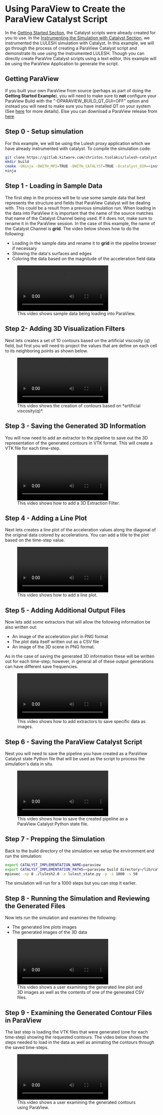 # Using ParaView to Create the ParaView Catalyst Script

In the [Getting Started Section](getting-started), the Catalyst scripts were already created for you to use.  In the [Instrumenting the Simulation with Catalyst Section](instrumenting-simulations-with-catalyst), we instrumented the LULESH simulation with Catalyst. In this example, we will go through the process of creating a ParaView Catalyst script and demonstrate its use using the instrumented LULESH. Though you can directly create ParaVire Catalyst scripts using a text editor, this example will be using the ParaView Application to generate the script.

## Getting ParaView

If you built your own ParaView from source (perhaps as part of doing the __Getting Started Example__), you will need to make sure to **not** configure your ParaView Build with the "-DPARAVIEW_BUILD_QT_GUI=OFF" option and instead you will need to make sure you have installed QT on your system (See [here](https://gitlab.kitware.com/paraview/paraview/-/blob/master/Documentation/dev/build.md) for more details).  Else you can download a ParaView release from [here](https://www.paraview.org/download/)

## Step 0 - Setup simulation
For this example, we will be using the Lulesh proxy application which we have already instrumented with catalyst.
To compile the simulation code:

```bash
git clone https://gitlab.kitware.com/christos.tsolakis/lulesh-catalyst.git
mkdir build
cmake -GNinja -DWITH_MPI=TRUE -DWITH_CATALYST=TRUE -Dcatalyst_DIR=<installation path of catalyst>/lib/cmake/catalyst-2.0
ninja
```



## Step 1 - Loading in Sample Data
The first step in the process will be to use some sample data that best represents the structure and fields that ParaView Catalyst will be dealing with.  This could be a result from a previous simulation run.  When loading in the data into ParaView it is important that the name of the source matches that name of the Catalyst Channel being used.  If it does not, make sure to rename it in the ParaView session.  In the case of this example, the name of the Catalyst Channel is **grid**.  The video below shows how to do the following:

 * Loading in the sample data and rename it to **grid** in the pipeline browser if necessary
 * Showing the data's surfaces and edges
 * Coloring the data based on the magnitude of the acceleration field data

<figure>
    <video controls>
        <source src="/assets/images/guide/concepts/paraview1.mp4" alt="Loading Data Video">
    </video>
    <figcaption>This video shows sample data being loading into ParaView.</figcaption>
</figure>

## Step 2- Adding 3D Visualization Filters
Next lets creates a set of 10 contours based on the artificial viscosity (*q*) field, but first you will need to project the values that are define on each cell to its neighboring points as shown below.

<figure>
    <video controls>
        <source src="/assets/images/guide/concepts/paraview2.mp4" alt="Countours Data Video">
    </video>
    <figcaption>This video shows the creation of contours based on *artificial viscosity(q)*.</figcaption>
</figure>

## Step 3 - Saving the Generated 3D Information
You will now need to add an extractor to the pipeline to save out the 3D representation of the generated contours in VTK format.  This will create a VTK file for each time-step.

<figure>
    <video controls>
        <source src="/assets/images/guide/concepts/paraview3.mp4" alt="3D Extractor Video">
    </video>
    <figcaption>This video shows how to add a 3D Extraction Filter.</figcaption>
</figure>

## Step 4 - Adding a Line Plot
Next lets creates a line plot of the acceleration values along the diagonal of the original data colored by accelerations.  You can add a title to the plot based on the time-step value.

<figure>
    <video controls>
        <source src="/assets/images/guide/concepts/paraview4.mp4" alt="Line Plot Video">
    </video>
    <figcaption>This video shows how to add a line plot.</figcaption>
</figure>

## Step 5 - Adding Additional Output Files
Now lets add some extractors that will allow the following information be also written out:

* An image of the acceleration plot in PNG format
* The plot data itself written out as a CSV file
* An image of the 3D scene in PNG format.

As in the case of saving the generated 3D information these will be  written out for each time-step; however, in general all of these output generations can have different save frequencies.

<figure>
    <video controls>
        <source src="/assets/images/guide/concepts/paraview5.mp4" alt="Additional Outputs Video">
    </video>
    <figcaption>This video shows how to add extractors to save specific data as images.</figcaption>
</figure>

## Step 6 - Saving the ParaView Catalyst Script

Next you will need to save the pipeline you have created as a ParaView Catalyst state Python file that will be used as the script to process the simulation's data in situ.

<figure>
    <video controls>
        <source src="/assets/images/guide/concepts/paraview6.mp4" alt="Saving State Video">
    </video>
    <figcaption>This video shows how to save the created pipeline as a ParaView Catalyst Python state file.</figcaption>
</figure>

## Step 7 - Prepping the Simulation

Back to the build directory of the simulation we setup the environment and run the simulation:
```bash
export CATALYST_IMPLEMENTATION_NAME=paraview
export CATALYST_IMPLEMENTATION_PATHS=<paraview build directory>/lib/catalyst
mpiexec -np 8 ./lulesh2.0 -x lulest_state.py -p -i 1000 -s 50
```

The simulation will run for a 1000 steps but you can stop it earlier.


## Step 8 - Running the Simulation and Reviewing the Generated Files

Now lets run the simulation and examines the following:
 * The generated line plots images
 * The generated images of the 3D data

<figure>
    <video controls>
        <source src="/assets/images/guide/concepts/paraview7.mp4" alt="Examining Files Video">
    </video>
    <figcaption>This video shows a user examining the generated line plot and 3D images as well as the contents of one of the generated CSV files.</figcaption>
</figure>

## Step 9 - Examining the Generated Contour Files in ParaView
The last step is loading the VTK files that were generated (one for each time-step) showing the requested contours.  The video below shows the steps needed to load in the data as well as animating the contours through the saved time-steps.

<figure>
    <video controls>
        <source src="/assets/images/guide/concepts/paraview8.mp4" alt="Examining Files Video">
    </video>
    <figcaption>This video shows a user examining the generated contours using ParaView.</figcaption>
</figure>



